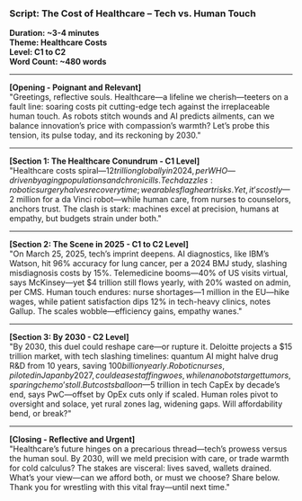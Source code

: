 ### Script: The Cost of Healthcare – Tech vs. Human Touch  
**Duration: ~3-4 minutes**  
**Theme: Healthcare Costs**  
**Level: C1 to C2**  
**Word Count: ~480 words**  

---

**[Opening - Poignant and Relevant]**  
"Greetings, reflective souls. Healthcare—a lifeline we cherish—teeters on a fault line: soaring costs pit cutting-edge tech against the irreplaceable human touch. As robots stitch wounds and AI predicts ailments, can we balance innovation’s price with compassion’s warmth? Let’s probe this tension, its pulse today, and its reckoning by 2030."

---

**[Section 1: The Healthcare Conundrum - C1 Level]**  
"Healthcare costs spiral—$12 trillion globally in 2024, per WHO—driven by aging populations and chronic ills. Tech dazzles: robotic surgery halves recovery time; wearables flag heart risks. Yet, it’s costly—$2 million for a da Vinci robot—while human care, from nurses to counselors, anchors trust. The clash is stark: machines excel at precision, humans at empathy, but budgets strain under both."

---

**[Section 2: The Scene in 2025 - C1 to C2 Level]**  
"On March 25, 2025, tech’s imprint deepens. AI diagnostics, like IBM’s Watson, hit 96% accuracy for lung cancer, per a 2024 BMJ study, slashing misdiagnosis costs by 15%. Telemedicine booms—40% of US visits virtual, says McKinsey—yet $4 trillion still flows yearly, with 20% wasted on admin, per CMS. Human touch endures: nurse shortages—1 million in the EU—hike wages, while patient satisfaction dips 12% in tech-heavy clinics, notes Gallup. The scales wobble—efficiency gains, empathy wanes."

---

**[Section 3: By 2030 - C2 Level]**  
"By 2030, this duel could reshape care—or rupture it. Deloitte projects a $15 trillion market, with tech slashing timelines: quantum AI might halve drug R&D from 10 years, saving $100 billion yearly. Robotic nurses, piloted in Japan by 2027, could ease staffing woes, while nanobots target tumors, sparing chemo’s toll. But costs balloon—$5 trillion in tech CapEx by decade’s end, says PwC—offset by OpEx cuts only if scaled. Human roles pivot to oversight and solace, yet rural zones lag, widening gaps. Will affordability bend, or break?"

---

**[Closing - Reflective and Urgent]**  
"Healthcare’s future hinges on a precarious thread—tech’s prowess versus the human soul. By 2030, will we meld precision with care, or trade warmth for cold calculus? The stakes are visceral: lives saved, wallets drained. What’s your view—can we afford both, or must we choose? Share below. Thank you for wrestling with this vital fray—until next time."

